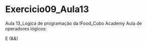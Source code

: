 # Exercicio09_Aula13
Aula 13_Logica de programação da IFood_Cubo Academy
Aula de operadores lógicos:

E (&&)